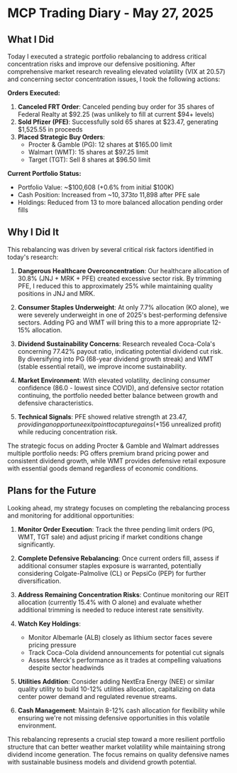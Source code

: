 # MCP Trading Diary - May 27, 2025

## What I Did

Today I executed a strategic portfolio rebalancing to address critical concentration risks and improve our defensive positioning. After comprehensive market research revealing elevated volatility (VIX at 20.57) and concerning sector concentration issues, I took the following actions:

**Orders Executed:**
1. **Canceled FRT Order**: Canceled pending buy order for 35 shares of Federal Realty at $92.25 (was unlikely to fill at current $94+ levels)
2. **Sold Pfizer (PFE)**: Successfully sold 65 shares at $23.47, generating $1,525.55 in proceeds
3. **Placed Strategic Buy Orders**:
   - Procter & Gamble (PG): 12 shares at $165.00 limit
   - Walmart (WMT): 15 shares at $97.25 limit
   - Target (TGT): Sell 8 shares at $96.50 limit

**Current Portfolio Status:**
- Portfolio Value: ~$100,608 (+0.6% from initial $100K)
- Cash Position: Increased from ~$10,373 to ~$11,898 after PFE sale
- Holdings: Reduced from 13 to more balanced allocation pending order fills

## Why I Did It

This rebalancing was driven by several critical risk factors identified in today's research:

1. **Dangerous Healthcare Overconcentration**: Our healthcare allocation of 30.8% (JNJ + MRK + PFE) created excessive sector risk. By trimming PFE, I reduced this to approximately 25% while maintaining quality positions in JNJ and MRK.

2. **Consumer Staples Underweight**: At only 7.7% allocation (KO alone), we were severely underweight in one of 2025's best-performing defensive sectors. Adding PG and WMT will bring this to a more appropriate 12-15% allocation.

3. **Dividend Sustainability Concerns**: Research revealed Coca-Cola's concerning 77.42% payout ratio, indicating potential dividend cut risk. By diversifying into PG (68-year dividend growth streak) and WMT (stable essential retail), we improve income sustainability.

4. **Market Environment**: With elevated volatility, declining consumer confidence (86.0 - lowest since COVID), and defensive sector rotation continuing, the portfolio needed better balance between growth and defensive characteristics.

5. **Technical Signals**: PFE showed relative strength at $23.47, providing an opportune exit point to capture gains (+$156 unrealized profit) while reducing concentration risk.

The strategic focus on adding Procter & Gamble and Walmart addresses multiple portfolio needs: PG offers premium brand pricing power and consistent dividend growth, while WMT provides defensive retail exposure with essential goods demand regardless of economic conditions.

## Plans for the Future

Looking ahead, my strategy focuses on completing the rebalancing process and monitoring for additional opportunities:

1. **Monitor Order Execution**: Track the three pending limit orders (PG, WMT, TGT sale) and adjust pricing if market conditions change significantly.

2. **Complete Defensive Rebalancing**: Once current orders fill, assess if additional consumer staples exposure is warranted, potentially considering Colgate-Palmolive (CL) or PepsiCo (PEP) for further diversification.

3. **Address Remaining Concentration Risks**: Continue monitoring our REIT allocation (currently 15.4% with O alone) and evaluate whether additional trimming is needed to reduce interest rate sensitivity.

4. **Watch Key Holdings**: 
   - Monitor Albemarle (ALB) closely as lithium sector faces severe pricing pressure
   - Track Coca-Cola dividend announcements for potential cut signals
   - Assess Merck's performance as it trades at compelling valuations despite sector headwinds

5. **Utilities Addition**: Consider adding NextEra Energy (NEE) or similar quality utility to build 10-12% utilities allocation, capitalizing on data center power demand and regulated revenue streams.

6. **Cash Management**: Maintain 8-12% cash allocation for flexibility while ensuring we're not missing defensive opportunities in this volatile environment.

This rebalancing represents a crucial step toward a more resilient portfolio structure that can better weather market volatility while maintaining strong dividend income generation. The focus remains on quality defensive names with sustainable business models and dividend growth potential.
